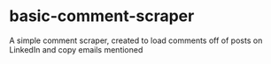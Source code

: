 # basic-comment-scraper
A simple comment scraper, created to load comments off of posts on LinkedIn and copy emails mentioned
